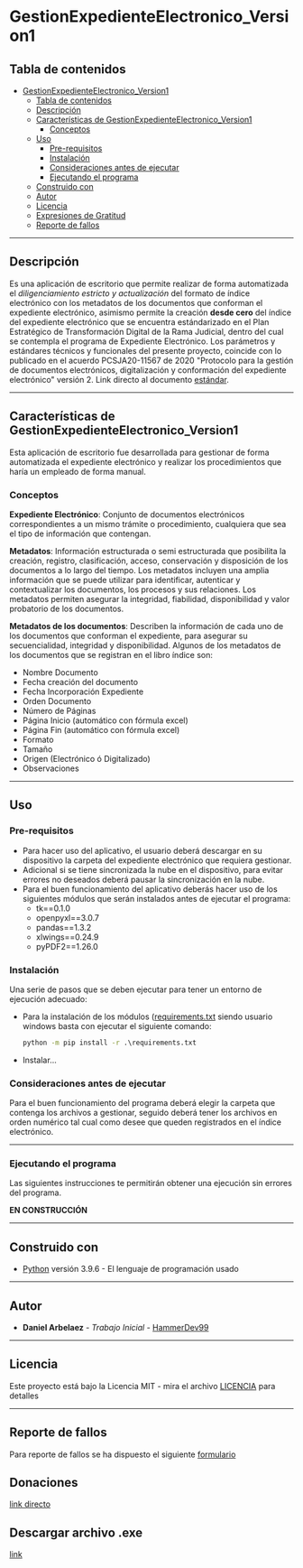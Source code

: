 # GestionExpedienteElectronico_Version1

## Tabla de contenidos

- [GestionExpedienteElectronico_Version1](#gestionexpedienteelectronico_version1)
  - [Tabla de contenidos](#tabla-de-contenidos)
  - [Descripción](#descripción)
  - [Características de GestionExpedienteElectronico_Version1](#características-de-gestionexpedienteelectronico_version1)
    - [Conceptos](#conceptos)
  - [Uso](#uso)
    - [Pre-requisitos](#pre-requisitos)
    - [Instalación](#instalación)
    - [Consideraciones antes de ejecutar](#consideraciones-antes-de-ejecutar)
    - [Ejecutando el programa](#ejecutando-el-programa)
  - [Construido con](#construido-con)
  - [Autor](#autor)
  - [Licencia](#licencia)
  - [Expresiones de Gratitud](#expresiones-de-gratitud)
  - [Reporte de fallos](#reporte-de-fallos)

---

## Descripción

Es una aplicación de escritorio que permite realizar de forma automatizada el *diligenciamiento
estricto y actualización* del formato de índice electrónico con los metadatos de los documentos que conforman el expediente electrónico, asimismo permite la creación **desde cero** del índice del expediente electrónico que se encuentra estándarizado en el Plan Estratégico de Transformación Digital de la Rama Judicial, dentro del cual se contempla el programa de Expediente Electrónico. Los parámetros y estándares técnicos y funcionales del presente proyecto, coincide con lo publicado en el acuerdo PCSJA20-11567 de 2020 "Protocolo para la gestión de documentos electrónicos, digitalización y conformación del expediente electrónico" versión 2<!--, el cual consiste en la producción, gestión y tratamiento estandarizado de los documentos y expedientes híbridos y electrónicos-->. Link directo al documento [estándar](https://www.ramajudicial.gov.co/documents/3196516/46103054/Protocolo+para+la+gesti%C3%B3n+de+documentos+electronicos.pdf/cb0d98ef-2844-4570-b12a-5907d76bc1a3).

---

## Características de GestionExpedienteElectronico_Version1

Esta aplicación de escritorio fue desarrollada para gestionar de forma automatizada el expediente electrónico y realizar los procedimientos que haría un empleado de forma manual.

### Conceptos

**Expediente Electrónico**: Conjunto de documentos electrónicos correspondientes a un mismo trámite o procedimiento, cualquiera que sea el tipo de información que contengan.

**Metadatos**: Información estructurada o semi estructurada que posibilita la creación, registro, clasificación, acceso, conservación y disposición de los documentos a lo largo del tiempo. Los metadatos incluyen una amplia información que se puede utilizar para identificar, autenticar y contextualizar los documentos, los procesos y sus relaciones. Los metadatos permiten asegurar la integridad, fiabilidad, disponibilidad y valor probatorio de los documentos.

**Metadatos de los documentos**: Describen la información de cada uno de los documentos que conforman el expediente, para asegurar su secuencialidad, integridad y disponibilidad. Algunos de los metadatos de los documentos que se registran en el libro índice son:

- Nombre Documento
- Fecha creación del documento
- Fecha Incorporación Expediente
- Orden Documento
- Número de Páginas
- Página Inicio (automático con fórmula excel)
- Página Fin (automático con fórmula excel)
- Formato
- Tamaño
- Origen (Electrónico ó Digitalizado)
- Observaciones

---

## Uso

### Pre-requisitos

- Para hacer uso del aplicativo, el usuario deberá descargar en su dispositivo la carpeta del expediente electrónico que requiera gestionar.
- Adicional si se tiene sincronizada la nube en el dispositivo, para evitar errores no deseados deberá pausar la sincronización en la nube.
- Para el buen funcionamiento del aplicativo deberás hacer uso de los siguientes módulos que serán instalados antes de ejecutar el programa:
  - tk==0.1.0
  - openpyxl==3.0.7
  - pandas==1.3.2
  - xlwings==0.24.9
  - pyPDF2==1.26.0

<!-- - Adicional debes de tener instalado el pograma de **Microsoft Excel**. (Validar si es necesario el programa) -->

### Instalación

Una serie de pasos que se deben ejecutar para tener un entorno de ejecución adecuado:

- Para la instalación de los módulos ([requirements.txt](owl_env/requirements.txt) siendo usuario windows basta con ejecutar el siguiente comando:

    ```cmd
    python -m pip install -r .\requirements.txt
    ```

- Instalar...


### Consideraciones antes de ejecutar

Para el buen funcionamiento del programa deberá elegir la carpeta que contenga los archivos a gestionar, seguido deberá tener los archivos en orden numérico tal cual como desee que queden registrados en el índice electrónico.

<!--
Para el buen funcionamiento y ejecución de acuerdo con los parámetros establecidos en el "Protocolo de gestión del expediente electrónico" indicado en la descripción de este proyecto, deberá tener en cuenta las siguientes consideraciones:

1. El consecutivo de los archivos debe comprender 4 dígitos (0001Archivo.pdf, 0002Archivo.txt, 0003Archivo.docx)
2. Los archivos y carpetas al interior de la carpeta del expediente electrónico deberán estar nombrados en orden consecutivo (0001Archivo1).
3. Las carpetas que contengan menos de 10 archivos deberán estár incluidos en la carpeta raíz del expediente electrónico
4. Los archivos comprimidos que contengan menos de 10 archivos deberán descomprimirse y ubicarse en la carpeta raíz, de lo contrario se deberá crear una carpeta con el siguiente formato "AnexosMemorialAAAAMMDD" y alojarlos en ella.
-->
---

### Ejecutando el programa

Las siguientes instrucciones te permitirán obtener una ejecución sin errores del programa.

**EN CONSTRUCCIÓN**

---

## Construido con

- [Python](https://www.python.org/) versión 3.9.6 - El lenguaje de programación usado

---

## Autor

- **Daniel Arbelaez** - *Trabajo Inicial* - [HammerDev99](https://github.com/HammerDev99/)

---

## Licencia

Este proyecto está bajo la Licencia MIT - mira el archivo [LICENCIA](https://github.com/HammerDev99/GestionExpedienteElectronico_Version1/blob/master/LICENCE) para detalles

---
<!--
## Expresiones de Gratitud

- Gracias a los creadores de Python y los módulos [tk](https://docs.python.org/3/library/tk.html), [openpyxl](https://openpyxl.readthedocs.io/en/stable/), [pandas](https://pandas.pydata.org/docs/), [xlwings](https://docs.xlwings.org/en/stable/), [pyPDF2](https://pythonhosted.org/PyPDF2/)

---
-->
## Reporte de fallos

Para reporte de fallos se ha dispuesto el siguiente [formulario](https://forms.gle/Rrt2CZbDfodNtn96A)

## Donaciones

[link directo](https://www.paypal.com/donate/?business=GSEPAASM658FY&no_recurring=0&item_name=Su+contribuci%C3%B3n+apoya+el+desarrollo+del+proyecto+%22GestionExpedienteElectronico_Version1%22&currency_code=USD)

## Descargar archivo .exe

[link]()
